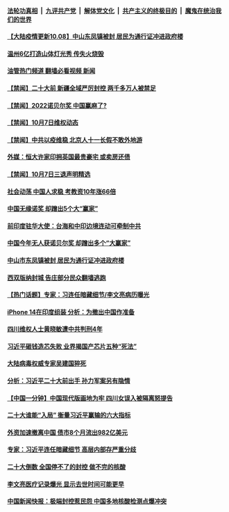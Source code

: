 ####  [法轮功真相](../../../../basic/blob/master/README.md?t=10081002) &nbsp;|&nbsp; [九评共产党](../../../../9ping.md/blob/master/README.md?t=10081002) &nbsp;|&nbsp; [解体党文化](../../../../jtdwh.md/blob/master/README.md?t=10081002)  &nbsp;|&nbsp; [共产主义的终极目的](../../../../gczydzjmd.md/blob/master/README.md?t=10081002) &nbsp;|&nbsp; [魔鬼在统治我们的世界](../../../../mgztzwmdsj.md/blob/master/README.md?t=10081002) 

#### [【大陆疫情更新10.08】中山东凤镇被封 居民为通行证冲进政府楼](../pages/prog204/a103543040.md?t=10081002) 

#### [温州6亿打造山体灯光秀 传失火烧毁](../pages/prog204/a103546307.md?t=10081002) 

#### [油管热门频道 翻墙必看视频 新闻](http://209.250.226.216:81/youtube.html?10081002)

#### [【禁闻】二十大前 新疆全域严厉封控 两千多万人被禁足](../pages/prog204/a103546199.md?t=10081002) 


#### [【禁闻】2022诺贝尔奖 中国赢麻了?](../pages/prog204/a103546192.md?t=10081002) 

#### [【禁闻】10月7日维权动态](../pages/prog204/a103546188.md?t=10081002) 

#### [【禁闻】中共以疫维稳 北京人十一长假不敢外地游](../pages/prog204/a103546203.md?t=10081002) 

#### [外媒：恒大许家印拥英国最贵豪宅 或卖房还债](../pages/prog204/a103546145.md?t=10081002) 


#### [【禁闻】10月7日三退声明精选](../pages/prog204/a103546190.md?t=10081002) 

#### [社会动荡 中国人求稳 考教资10年涨66倍](../pages/prog204/a103546180.md?t=10081002) 

#### [中国无缘诺奖 却蹭出5个大“赢家”](../pages/prog204/a103546165.md?t=10081002) 


#### [前印度驻华大使：台海和中印边境连动可牵制中共](../pages/prog204/a103546077.md?t=10081002) 

#### [中国今年无人获诺贝尔奖 却蹭出多个“大赢家”](../pages/prog204/a103546076.md?t=10081002) 

#### [中山市东凤镇被封 居民为通行证冲进政府楼](../pages/prog204/a103545947.md?t=10081002) 

#### [西双版纳封城 告庄部分民众翻墙逃跑](../pages/prog204/a103545945.md?t=10081002) 

#### [【热门话题】专家：习连任暗藏细节/李文亮病历曝光](../pages/prog204/a103545968.md?t=10081002) 

#### [iPhone 14在印度组装 分析：为撤出中国作准备](../pages/prog204/a103545958.md?t=10081002) 

#### [四川维权人士黄晓敏遭中共判刑4年](../pages/prog204/a103545894.md?t=10081002) 

#### [习近平砸钱造芯失败 业界揭国产芯片五种“死法”](../pages/prog204/a103545907.md?t=10081002) 

#### [大陆病毒权威专家吴建国猝死](../pages/prog204/a103545876.md?t=10081002) 

#### [分析：习近平二十大前出手 孙力军案另有隐情](../pages/prog204/a103545869.md?t=10081002) 

#### [【中国一分钟】中国现代版画地为牢 四川女误入被隔离怒提告](../pages/prog204/a103545664.md?t=10081002) 

#### [二十大谁能“入局” 衡量习近平赢输的六大指标](../pages/prog204/a103545773.md?t=10081002) 

#### [外资加速撤离中国 债市8个月流出982亿美元](../pages/prog204/a103545678.md?t=10081002) 

#### [专家：习近平连任暗藏细节 高层内部存严重分歧](../pages/prog204/a103545586.md?t=10081002) 

#### [二十大倒数 全国停不了的封控 做不完的核酸](../pages/prog204/a103545662.md?t=10081002) 

#### [李文亮医疗记录爆光 显示去世时间可能更早](../pages/prog204/a103545666.md?t=10081002) 

#### [中国新闻快报：极端封控惹民怨 中国多地核酸检测点爆冲突](../pages/prog204/a103545659.md?t=10081002) 

<img src='http://gfw-breaker.win/goodnews/indexes/prog204.md' width='0px' height='0px'/>
